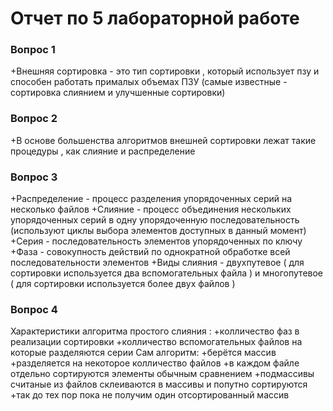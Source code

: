 # Отчет по 5 лабораторной работе 

### Вопрос 1
+Внешняя сортировка - это тип сортировки , который использует пзу и способен работать прималых объемах ПЗУ
(самые известные - сортировка слиянием и улучшенные сортировки)
### Вопрос 2
+В основе большенства алгоритмов внешней сортировки лежат такие процедуры , как слияние и распределение
### Вопрос 3
+Распределение - процесс разделения упорядоченных серий на несколько файлов 
+Слияние - процесс объединения нескольких упорядоченных серий в одну упорядоченную последовательность (используют циклы выбора элементов доступных в данный момент)
+Серия - последовательность элементов упорядоченных по ключу
+Фаза - совокупность действий по однократной обработке всей последовательности элементов
+Виды слияния - двухпутевое ( для сортировки используется два вспомогательных файла ) и многопутевое ( для сортировки используется более двух файлов )
### Вопрос 4 
Характеристики алгоритма простого слияния :
+колличество фаз в реализации сортировки
+колличество вспомогательных файлов на которые разделяются серии
Сам алгоритм:
+берётся массив 
+разделяется на некоторое колличество файлов
+в каждом файле отдельно сортируются элементы обычным сравнением 
+подмассивы считаные из файлов склеиваются в массивы и попутно сортируются
+так до тех пор пока не получим один отсортированный массив
